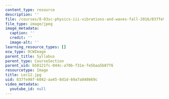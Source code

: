```yaml
---
content_type: resource
description: ''
file: /courses/8-03sc-physics-iii-vibrations-and-waves-fall-2016/037fe98f6042aa458d1d69a7a848669c_Lec12.jpg
file_type: image/jpeg
image_metadata:
  caption: ''
  credit: ''
  image-alt: ''
learning_resource_types: []
ocw_type: OCWImage
parent_title: Syllabus
parent_type: CourseSection
parent_uid: b58121fc-044c-a70b-f31e-fe5baa5b87f6
resourcetype: Image
title: Lec12.jpg
uid: 037fe98f-6042-aa45-8d1d-69a7a848669c
video_metadata:
  youtube_id: null
---
```

